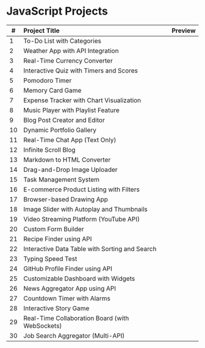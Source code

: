 # JavaScript Projects

| #   | Project Title                                   | Preview | 
| --- | :---------------------------------------------- | ------: | 
| 1   | To-Do List with Categories                      |         |
| 2   | Weather App with API Integration                |         |
| 3   | Real-Time Currency Converter                    |         |
| 4   | Interactive Quiz with Timers and Scores         |         |
| 5   | Pomodoro Timer                                  |         |
| 6   | Memory Card Game                                |         |
| 7   | Expense Tracker with Chart Visualization        |         |
| 8   | Music Player with Playlist Feature              |         |
| 9   | Blog Post Creator and Editor                    |         |
| 10  | Dynamic Portfolio Gallery                       |         |
| 11  | Real-Time Chat App (Text Only)                  |         |
| 12  | Infinite Scroll Blog                            |         |
| 13  | Markdown to HTML Converter                      |         |
| 14  | Drag-and-Drop Image Uploader                    |         |
| 15  | Task Management System                          |         |
| 16  | E-commerce Product Listing with Filters         |         |
| 17  | Browser-based Drawing App                       |         |
| 18  | Image Slider with Autoplay and Thumbnails       |         |
| 19  | Video Streaming Platform (YouTube API)          |         |
| 20  | Custom Form Builder                             |         |
| 21  | Recipe Finder using API                         |         |
| 22  | Interactive Data Table with Sorting and Search  |         |
| 23  | Typing Speed Test                               |         |
| 24  | GitHub Profile Finder using API                 |         |
| 25  | Customizable Dashboard with Widgets             |         |
| 26  | News Aggregator App using API                   |         |
| 27  | Countdown Timer with Alarms                     |         |
| 28  | Interactive Story Game                          |         |
| 29  | Real-Time Collaboration Board (with WebSockets) |         |
| 30  | Job Search Aggregator (Multi-API)               |         |
